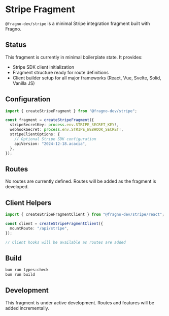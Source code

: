 # Stripe Fragment

`@fragno-dev/stripe` is a minimal Stripe integration fragment built with Fragno.

## Status

This fragment is currently in minimal boilerplate state. It provides:

- Stripe SDK client initialization
- Fragment structure ready for route definitions
- Client builder setup for all major frameworks (React, Vue, Svelte, Solid, Vanilla JS)

## Configuration

```ts
import { createStripeFragment } from "@fragno-dev/stripe";

const fragment = createStripeFragment({
  stripeSecretKey: process.env.STRIPE_SECRET_KEY!,
  webhookSecret: process.env.STRIPE_WEBHOOK_SECRET!,
  stripeClientOptions: {
    // Optional Stripe SDK configuration
    apiVersion: "2024-12-18.acacia",
  },
});
```

## Routes

No routes are currently defined. Routes will be added as the fragment is developed.

## Client Helpers

```ts
import { createStripeFragmentClient } from "@fragno-dev/stripe/react";

const client = createStripeFragmentClient({
  mountRoute: "/api/stripe",
});

// Client hooks will be available as routes are added
```

## Build

```bash
bun run types:check
bun run build
```

## Development

This fragment is under active development. Routes and features will be added incrementally.
